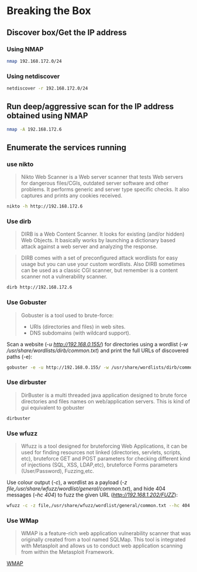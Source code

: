# Breaking the Box
## Discover box/Get the IP address
### Using NMAP
```bash
nmap 192.168.172.0/24
```
### Using netdiscover
```bash
netdiscover -r 192.168.172.0/24
```
## Run deep/aggressive scan for the IP address obtained using NMAP
```bash
nmap -A 192.168.172.6
```
## Enumerate the services running
### use nikto
> Nikto Web Scanner is a Web server scanner that tests Web servers for dangerous files/CGIs, outdated server software and other problems. It performs generic and server type specific checks. It also captures and prints any cookies received. 

```bash
nikto -h http://192.168.172.6
```
### Use dirb
> DIRB is a Web Content Scanner. It looks for existing (and/or hidden) Web Objects. It basically works by launching a dictionary based attack against a web server and analyzing the response.

> DIRB comes with a set of preconfigured attack wordlists for easy usage but you can use your custom wordlists. Also DIRB sometimes can be used as a classic CGI scanner, but remember is a content scanner not a vulnerability scanner.

```bash
dirb http://192.168.172.6
```
### Use Gobuster
> Gobuster is a tool used to brute-force:
> * URIs (directories and files) in web sites.
> * DNS subdomains (with wildcard support).

Scan a website (_-u http://192.168.0.155/_) for directories using a wordlist (_-w /usr/share/wordlists/dirb/common.txt_) and print the full URLs of discovered paths (-e):
```bash
gobuster -e -u http://192.168.0.155/ -w /usr/share/wordlists/dirb/common.txt
```
### Use dirbuster
> DirBuster is a multi threaded java application designed to brute force directories and files names on web/application servers.
This is kind of gui equivalent to gobuster
```bash
dirbuster
```
### Use wfuzz
> Wfuzz is a tool designed for bruteforcing Web Applications, it can be used for finding resources not linked (directories, servlets, scripts, etc), bruteforce GET and POST parameters for checking different kind of injections (SQL, XSS, LDAP,etc), bruteforce Forms parameters (User/Password), Fuzzing,etc.

Use colour output (_-c_), a wordlist as a payload (_-z file,/usr/share/wfuzz/wordlist/general/common.txt_), and hide 404 messages (_–hc 404_) to fuzz the given URL (_http://192.168.1.202/FUZZ_):
```bash
wfuzz -c -z file,/usr/share/wfuzz/wordlist/general/common.txt --hc 404 http://192.168.1.202/FUZZ
```
### Use WMap
> WMAP is a feature-rich web application vulnerability scanner that was originally created from a tool named SQLMap. This tool is integrated with Metasploit and allows us to conduct web application scanning from within the Metasploit Framework.

[WMAP](https://www.offensive-security.com/metasploit-unleashed/wmap-web-scanner/)

